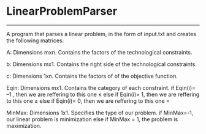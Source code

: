 # LinearProblemParser
---------------------------------------------------------------------------------------------
A program that parses a linear problem, in the form of input.txt and creates 
the following matrices:

Α: Dimensions mxn. Contains the factors of the technological constraints. 
 
b: Dimensions mx1. Contains the right side of the technological constraints.
 
c: Dimensions 1xn. Contains the factors of of the objective function.
 
Eqin: Dimensions mx1. Contains the category of each constraint. 
if Eqin(i)= –1  , then we are reffering to this one ≤
else if Eqin(i)= 1, then we are reffering to this one ≥ 
else if Eqin(i)= 0, then we are reffering to this one =                                                                                                                        

MinMax: Dimensions 1x1. Specifies the type of our problem. 
if MinMax=-1, our linear problem is minimization
else if MinMax = 1, the problem is maximization.
